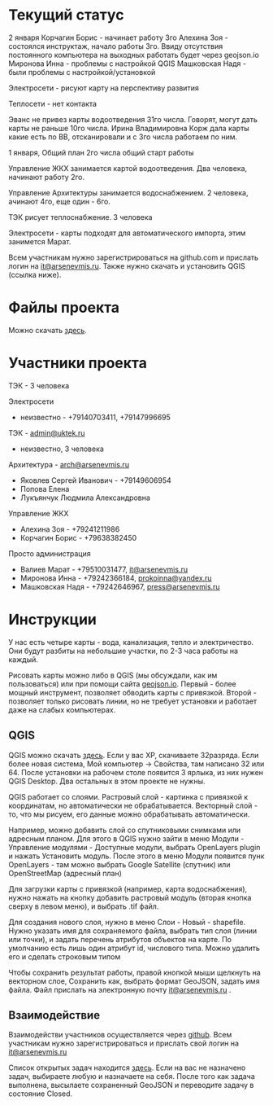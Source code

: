 
Текущий статус
==============

2 января
Корчагин Борис - начинает работу 3го
Алехина Зоя - состоялся инструктаж, начало работы 3го. Ввиду отсутствия постоянного компьютера на выходных работать будет через geojson.io
Миронова Инна - проблемы с настройкой QGIS
Машковская Надя - были проблемы с настройкой/установкой

Электросети - рисуют карту на перспективу развития

Теплосети - нет контакта

Эванс не привез карты водоотведения 31го числа. Говорят, могут дать карты не раньше 10го числа. Ирина Владимировна Корж дала карты какие есть по ВВ, отсканировали и с 3го числа работаем по ним.


1 января, Общий план
2го числа общий старт работы

Управление ЖКХ занимается картой водоотведения. Два человека, начинают работу 2го.

Управление Архитектуры занимается водоснабжением. 2 человека, ачинают 4го, еще один - 6го.

ТЭК рисует теплоснабжение. 3 человека

Электросети - карты подходят для автоматического импорта, этим занимется Марат.

Всем участникам нужно зарегистрироваться на github.com и прислать логин на it@arsenevmis.ru. Также нужно скачать и установить QGIS (ссылка ниже).

Файлы проекта
=====================

Можно скачать [здесь](http://kyrie.ru/karta/).


Участники проекта
=================

ТЭК - 3 человека

Электросети 

* неизвестно - +79140703411, +79147996695


ТЭК - admin@uktek.ru

* неизвестно, 3 человека

Архитектура - arch@arsenevmis.ru

* Яковлев Сергей Иванович - +79149606954
* Попова Елена
* Лукъянчук Людмила Александровна

Управление ЖКХ

* Алехина Зоя - +79241211986
* Корчагин Борис - +79638382450

Просто администрация

* Валиев Марат - +79510031477, it@arsenevmis.ru
* Миронова Инна - +79242366184, prokoinna@yandex.ru
* Машковская Надя - +79242646967, press@arsenevmis.ru

Инструкции
==========

У нас есть четыре карты - вода, канализация, тепло и электричество. Они будут разбиты на небольшие участки, по 2-3 часа работы на каждый.

Рисовать карты можно либо в QGIS (мы обсуждали, как им пользоваться) или при помощи сайта [geojson.io](http://geojson.io). Первый - более мощный инструмент, позволяет обводить карты с привязкой. Второй - позволяет только рисовать линии, но не требует установки и работает даже на слабых компьютерах.

QGIS
----

QGIS можно скачать [здесь](http://www.qgis.org/ru/site/forusers/download.html). Если у вас XP, скачиваете 32разряда. Если более новая система, Мой компьютер -> Свойства, там написано 32 или 64. После установки на рабочем столе появится 3 ярлыка, из них нужен QGIS Desktop. Два остальных в этом проекте не нужны.

QGIS работает со слоями. Растровый слой - картинка с привязкой к координатам, но автоматически не обрабатывается. Векторный слой - то, что мы рисуем, его данные можно обрабатывать автоматически.

Например, можно добавить слой со спутниковыми снимками или адресным планом. Для этого в QGIS нужно зайти в меню Модули - Управление модулями - Доступные модули, выбрать OpenLayers plugin и нажать Установить модуль. После этого в меню Модули появится пунк OpenLayers - там можно выбрать Google Satellite (спутник) или OpenStreetMap (адресный план)

Для загрузки карты с привязкой (например, карта водоснабжения), нужно нажать на кнопку добавить растровый модуль (вторая кнопка сверху в левом меню), и выбрать .tif файл.

Для создания нового слоя, нужно в меню Слои - Новый - shapefile. Нужно указать имя для сохраняемого файла, выбрать тип слоя (линии или точки), и задать перечень атрибутов объектов на карте. По умолчанию есть лишь один атрибут id, числового типа. Можно удалить его и сделать строковым типом

Чтобы сохранить результат работы, правой кнопкой мыши щелкнуть на векторном слое, Сохранить как, выбрать формат GeoJSON, задать имя файла. Файл прислать на электронную почту it@arsenevmis.ru .

Взаимодействие
-----------------------

Взаимодействи участников осуществляется через [github](http://github.com). Всем участникам нужно зарегистрироваться и прислать свой логин на it@arsenevmis.ru

Список открытых задач находится [здесь](https://github.com/user2589/karta/issues?state=open). Если на вас не назначено задач, выбираете любую и назначаете на себя. После того как задача выполнена, высылаете сохраненный GeoJSON и переводите задачу в состояние Closed.